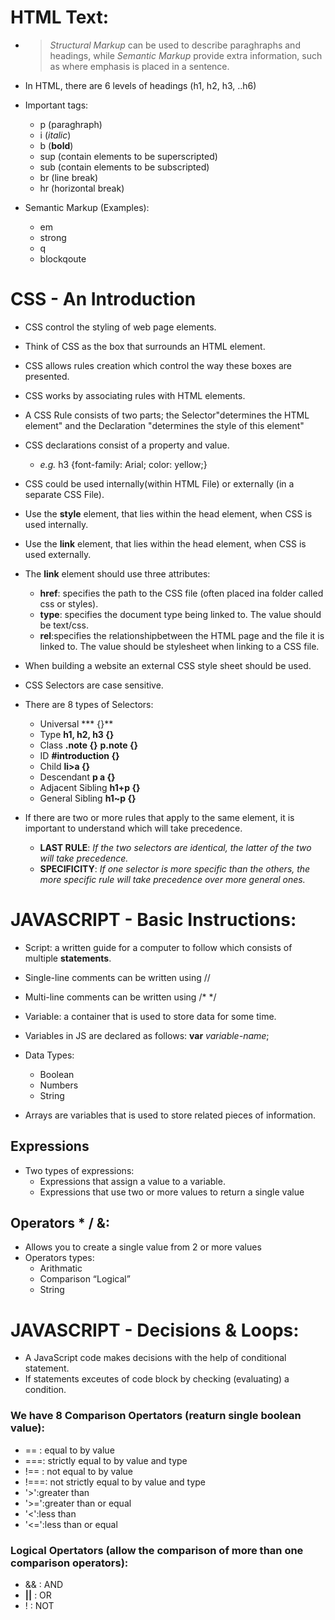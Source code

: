 # HTML Text:
- > *Structural Markup* can be used to describe paraghraphs and headings, while *Semantic Markup* provide extra information, such as where emphasis is placed in a sentence.

- In HTML, there are 6 levels of headings (h1, h2, h3, ..h6)
- Important tags:
   - p (paraghraph)
   - i (*italic*)
   - b (**bold**)
   - sup (contain elements to be superscripted)
   - sub (contain elements to be subscripted)
   - br (line break)
   - hr (horizontal break)

- Semantic Markup (Examples):
  - em
  - strong
  - q
  - blockqoute

# CSS - An Introduction

- CSS control the styling of web page elements.
- Think of CSS as the box that surrounds an HTML element.
- CSS allows rules creation which control the way these boxes are presented.
- CSS works by associating rules with HTML elements.
- A CSS Rule consists of two parts; the Selector"determines the HTML element" and the Declaration "determines the style of this element"
- CSS declarations consist of a property and value.
     - *e.g.* h3 {font-family: Arial; color: yellow;}

- CSS could be used internally(within HTML File) or externally (in a separate CSS File).
- Use the **style** element, that lies within the head element, when CSS is used internally.
- Use the **link** element, that lies within the head element, when CSS is used externally.
- The **link** element should use three attributes:
   - **href**: specifies the path to the CSS file (often placed ina folder called css or styles).
   - **type**: specifies the document type being linked to. The value should be text/css.
   - **rel**:specifies the relationshipbetween the HTML page and the file it is linked to. The value should be stylesheet when linking to a CSS    file.
- When building a website an external CSS style sheet should be used.
- CSS Selectors are case sensitive.
- There are 8 types of Selectors:
   - Universal *** {}**
   - Type **h1, h2, h3 {}**
   - Class **.note {}** **p.note {}**
   - ID **#introduction {}**
   - Child **li>a {}**
   - Descendant **p a {}**
   - Adjacent Sibling **h1+p {}**
   - General Sibling **h1~p {}**
- If there are two or more rules that apply to the same element,
it is important to understand which will take precedence.
  - **LAST RULE**:  *If the two selectors are identical, the latter of the two will take precedence.*
  - **SPECIFICITY**: *If one selector is more specific than the others, the more specific rule will take precedence over more general ones.*

# JAVASCRIPT - Basic Instructions:

- Script: a written guide for a computer to follow which consists of multiple **statements**.
- Single-line comments can be written using // 
- Multi-line comments can be written using /*  */
- Variable: a container that is used to store data for some time.
- Variables in JS are declared as follows:
   **var** *variable-name*;
- Data Types:
   - Boolean
   - Numbers
   - String

- Arrays are variables that is used to store related pieces of information.

## Expressions
- Two types of expressions:
  - Expressions that assign a value to a variable.
  - Expressions that use two or more values to return a single value

## Operators * / &:
- Allows you to create  a single value from 2 or more values
- Operators types:
  - Arithmatic
  - Comparison “Logical”
  - String

# JAVASCRIPT - Decisions & Loops:

- A JavaScript code makes decisions with the help of conditional statement.
- If statements exceutes of code block by checking (evaluating) a condition.

### We have 8 Comparison Opertators (reaturn single boolean value):
- == : equal to by value
- ===: strictly equal to by value and type
- !== : not equal to by value
- !===: not strictly equal to by value and type
-  '>':greater than
-  '>=':greater than or equal
-  '<':less than
-  '<=':less than or equal

### Logical Opertators (allow the comparison of more than one comparison operators):
- && : AND 
- **||** : OR
- ! : NOT